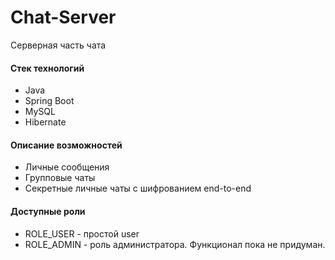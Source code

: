 # Chat-Server
Серверная часть чата

#### Стек технологий
* Java
* Spring Boot
* MySQL
* Hibernate

#### Описание возможностей
* Личные сообщения
* Групповые чаты
* Секретные личные чаты с шифрованием end-to-end


#### Доступные роли
* ROLE_USER - простой user
* ROLE_ADMIN - роль администратора. Функционал пока не придуман.
